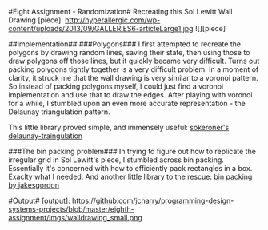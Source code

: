 #Eight Assignment - Randomization#
Recreating this Sol Lewitt Wall Drawing
[piece]: http://hyperallergic.com/wp-content/uploads/2013/09/GALLERIES6-articleLarge1.jpg
![][piece]

##Implementation##
###Polygons###
I first attempted to recreate the polygons by drawing random lines, saving
their state, then using those to draw polygons off those lines, but it quickly
became very difficult.  Turns out packing polygons tightly together is a very
difficult problem.  In a moment of clarity, it struck me that the wall drawing
is very similar to a voronoi pattern.  So instead of packing polygons myself,
I could just find a voronoi implementation and use that to draw the edges.
After playing with voronoi for a while, I stumbled upon an even more accurate
representation - the Delaunay triangulation pattern.

This little library proved simple, and immensely useful:
[sokeroner's delaunay-traingulation](https://github.com/sokeroner/Delaunay-Triangulation)

###The bin packing problem###
In trying to figure out how to replicate the irregular grid in Sol Lewitt's
piece, I stumbled across bin packing.  Essentially it's concerned with how to
efficiently pack rectangles in a box.  Exaclty what I needed.
And another little library to the rescue:
[bin packing by jakesgordon](https://github.com/jakesgordon/bin-packing)


#Output#
[output]: https://github.com/jcharry/programming-design-systems-projects/blob/master/eighth-assignment/imgs/walldrawing_small.png



